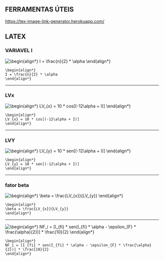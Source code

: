 ## FERRAMENTAS ÚTEIS

https://tex-image-link-generator.herokuapp.com/

## LATEX

### VARIAVEL I

<img src=
"https://render.githubusercontent.com/render/math?math=%5Clarge+%5Cdisplaystyle+%5Cbegin%7Balign%2A%7D%0AI+%3D+%5Cfrac%7Bn%7D%7B2%7D+%2A+%5Calpha%0A%5Cend%7Balign%2A%7D%0A" 
alt="\begin{align*}
I = \frac{n}{2} * \alpha
\end{align*}
">

```
\begin{align*}
I = \frac{n}{2} * \alpha
\end{align*}
```

-------------------------

### LVx

<img src=
"https://render.githubusercontent.com/render/math?math=%5Cdisplaystyle+%5Cbegin%7Balign%2A%7D%0ALV_%7Bx%7D+%3D+10+%2A+cos%5B%28-12%5Calpha+%2B+I%29%5D%0A%5Cend%7Balign%2A%7D%0A" 
alt="\begin{align*}
LV_{x} = 10 * cos[(-12\alpha + I)]
\end{align*}
">

```
\begin{align*}
LV_{x} = 10 * cos[(-12\alpha + I)]
\end{align*}
```

-------------------------

### LVY

<img src=
"https://render.githubusercontent.com/render/math?math=%5Cdisplaystyle+%5Cbegin%7Balign%2A%7D%0ALV_%7By%7D+%3D+10+%2A+sen%5B%28-12%5Calpha+%2B+I%29%5D%0A%5Cend%7Balign%2A%7D%0A" 
alt="\begin{align*}
LV_{y} = 10 * sen[(-12\alpha + I)]
\end{align*}
">

```
\begin{align*}
LV_{y} = 10 * sen[(-12\alpha + I)]
\end{align*}
```

-------------------------

### fator beta

<img src=
"https://render.githubusercontent.com/render/math?math=%5Cdisplaystyle+%5Cbegin%7Balign%2A%7D%0A%5Cbeta+%3D+%5Cfrac%7BLV_%7Bx%7D%7D%7BLV_%7By%7D%7D%0A%5Cend%7Balign%2A%7D%0A" 
alt="\begin{align*}
\beta = \frac{LV_{x}}{LV_{y}}
\end{align*}
">

```
\begin{align*}
\beta = \frac{LV_{x}}{LV_{y}}
\end{align*}
```

-------------------------

<img src=
"https://render.githubusercontent.com/render/math?math=%5Clarge+%5Cdisplaystyle+%5Cbegin%7Balign%2A%7D%0ANF_i+%3D+%5BI_%7Bfi%7D+%2A+sen%28I_%7Bfi%7D+%2A+%5Calpha+-+%5Cepsilon_%7BF%7D+%2A+%5Cfrac%7B%5Calpha%7D%7B2%7D%29%5D+%2A+%5Cfrac%7B10%7D%7B2%7D%0A%5Cend%7Balign%2A%7D%0A" 
alt="\begin{align*}
NF_i = [I_{fi} * sen(I_{fi} * \alpha - \epsilon_{F} * \frac{\alpha}{2})] * \frac{10}{2}
\end{align*}
">

```
\begin{align*}
NF_i = [I_{fi} * sen(I_{fi} * \alpha - \epsilon_{F} * \frac{\alpha}{2})] * \frac{10}{2}
\end{align*}
```
